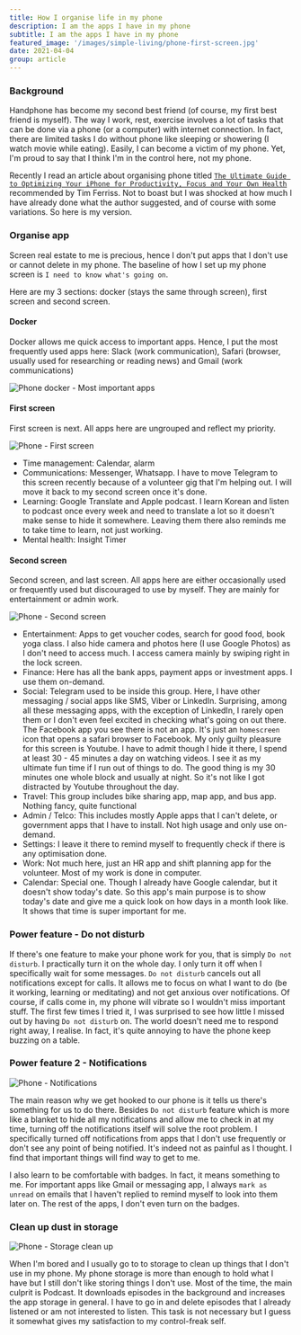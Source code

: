 ```yaml
---
title: How I organise life in my phone
description: I am the apps I have in my phone
subtitle: I am the apps I have in my phone
featured_image: '/images/simple-living/phone-first-screen.jpg'
date: 2021-04-04
group: article
---
```


### Background

Handphone has become my second best friend (of course, my first best friend is myself). The way I work, rest, exercise involves a lot of tasks that can be done via a phone (or a computer) with internet connection. In fact, there are limited tasks I do without phone like sleeping or showering (I watch movie while eating). Easily, I can become a victim of my phone. Yet, I'm proud to say that I think I'm in the control here, not my phone.

Recently I read an article about organising phone titled [`The Ultimate Guide to Optimizing Your iPhone for Productivity, Focus and Your Own Health`](https://betterhumans.pub/how-to-set-up-your-iphone-for-productivity-focus-and-your-own-longevity-bb27a68cc3d8) recommended by Tim Ferriss. Not to boast but I was shocked at how much I have already done what the author suggested, and of course with some variations. So here is my version.

### Organise app

Screen real estate to me is precious, hence I don't put apps that I don't use or cannot delete in my phone. The baseline of how I set up my phone screen is `I need to know what's going on`.

Here are my 3 sections: docker (stays the same through screen), first screen and second screen.

#### Docker

Docker allows me quick access to important apps. Hence, I put the most frequently used apps here: Slack (work communication), Safari (browser, usually used for researching or reading news) and Gmail (work communications)

![Phone docker - Most important apps](/images/simple-living/phone-docker.jpg)

#### First screen

First screen is next. All apps here are ungrouped and reflect my priority.

![Phone - First screen](/images/simple-living/phone-first-screen.jpg)

* Time management: Calendar, alarm
* Communications: Messenger, Whatsapp. I have to move Telegram to this screen recently because of a volunteer gig that I'm helping out. I will move it back to my second screen once it's done.
* Learning: Google Translate and Apple podcast. I learn Korean and listen to podcast once every week and need to translate a lot so it doesn't make sense to hide it somewhere. Leaving them there also reminds me to take time to learn, not just working.
* Mental health: Insight Timer

#### Second screen

Second screen, and last screen. All apps here are either occasionally used or frequently used but discouraged to use by myself. They are mainly for entertainment or admin work.

![Phone - Second screen](/images/simple-living/phone-second-screen.jpg)

* Entertainment: Apps to get voucher codes, search for good food, book yoga class. I also hide camera and photos here (I use Google Photos) as I don't need to access much. I access camera mainly by swiping right in the lock screen.
* Finance: Here has all the bank apps, payment apps or investment apps. I use them on-demand.
* Social: Telegram used to be inside this group. Here, I have other messaging / social apps like SMS, Viber or LinkedIn. Surprising, among all these messaging apps, with the exception of LinkedIn, I rarely open them or I don't even feel excited in checking what's going on out there. The Facebook app you see there is not an app. It's just an `homescreen` icon that opens a safari browser to Facebook. My only guilty pleasure for this screen is Youtube. I have to admit though I hide it there, I spend at least 30 - 45 minutes a day on watching videos. I see it as my ultimate fun time if I run out of things to do. The good thing is my 30 minutes one whole block and usually at night. So it's not like I got distracted by Youtube throughout the day.
* Travel: This group includes bike sharing app, map app, and bus app. Nothing fancy, quite functional
* Admin / Telco: This includes mostly Apple apps that I can't delete, or government apps that I have to install. Not high usage and only use on-demand.
* Settings: I leave it there to remind myself to frequently check if there is any optimisation done.
* Work: Not much here, just an HR app and shift planning app for the volunteer. Most of my work is done in computer.
* Calendar: Special one. Though I already have Google calendar, but it doesn't show today's date. So this app's main purpose is to show today's date and give me a quick look on how days in a month look like. It shows that time is super important for me.

### Power feature - Do not disturb

If there's one feature to make your phone work for you, that is simply `Do not disturb`. I practically turn it on the whole day. I only turn it off when I specifically wait for some messages. `Do not disturb` cancels out all notifications except for calls. It allows me to focus on what I want to do (be it working, learning or meditating) and not get anxious over notifications. Of course, if calls come in, my phone will vibrate so I wouldn't miss important stuff. The first few times I tried it, I was surprised to see how little I missed out by having `Do not disturb` on. The world doesn't need me to respond right away, I realise. In fact, it's quite annoying to have the phone keep buzzing on a table.

### Power feature 2 - Notifications

![Phone - Notifications](/images/simple-living/phone-notifications.jpg)

The main reason why we get hooked to our phone is it tells us there's something for us to do there. Besides `Do not disturb` feature which is more like a blanket to hide all my notifications and allow me to check in at my time, turning off the notifications itself will solve the root problem. I specifically turned off notifications from apps that I don't use frequently or don't see any point of being notified. It's indeed not as painful as I thought. I find that important things will find way to get to me.

I also learn to be comfortable with badges. In fact, it means something to me. For important apps like Gmail or messaging app, I always `mark as unread` on emails that I haven't replied to remind myself to look into them later on. The rest of the apps, I don't even turn on the badges.


### Clean up dust in storage

![Phone - Storage clean up](/images/simple-living/phone-storage.jpg)

When I'm bored and I usually go to to storage to clean up things that I don't use in my phone. My phone storage is more than enough to hold what I have but I still don't like storing things I don't use. Most of the time, the main culprit is Podcast. It downloads episodes in the background and increases the app storage in general. I have to go in and delete episodes that I already listened or am not interested to listen. This task is not necessary but I guess it somewhat gives my satisfaction to my control-freak self.
